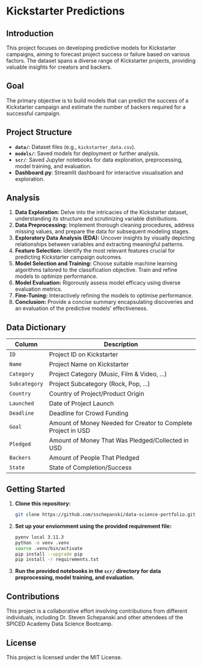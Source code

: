# Kickstarter Predictions

## Introduction

This project focuses on developing predictive models for Kickstarter campaigns, aiming to forecast project success or failure based on various factors. The dataset spans a diverse range of Kickstarter projects, providing valuable insights for creators and backers.

## Goal

The primary objective is to build models that can predict the success of a Kickstarter campaign and estimate the number of backers required for a successful campaign.

## Project Structure

- **`data/`**: Dataset files (e.g., `kickstarter_data.csv`).
- **`models/`**: Saved models for deployment or further analysis.
- **`scr/`**: Saved Jupyter notebooks for data exploration, preprocessing, model training, and evaluation.
- **Dashboard.py**: Streamlit dashboard for interactive visualisation and exploration.

## Analysis

1. **Data Exploration:** Delve into the intricacies of the Kickstarter dataset, understanding its structure and scrutinizing variable distributions.
2. **Data Preprocessing:** Implement thorough cleaning procedures, address missing values, and prepare the data for subsequent modeling stages.
3. **Exploratory Data Analysis (EDA):** Uncover insights by visually depicting relationships between variables and extracting meaningful patterns.
4. **Feature Selection:** Identify the most relevant features crucial for predicting Kickstarter campaign outcomes.
5. **Model Selection and Training:** Choose suitable machine learning algorithms tailored to the classification objective. Train and refine models to optimize performance.
6. **Model Evaluation:** Rigorously assess model efficacy using diverse evaluation metrics.
7. **Fine-Tuning:** Interactively refining the models to optimise performance.
8. **Conclusion:** Provide a concise summary encapsulating discoveries and an evaluation of the predictive models' effectiveness.

## Data Dictionary

| Column        | Description                                                   |
|---------------|---------------------------------------------------------------|
| `ID`          | Project ID on Kickstarter                                     |
| `Name`        | Project Name on Kickstarter                                   |
| `Category`    | Project Category (Music, Film & Video, ...)                   |
| `Subcategory` | Project Subcategory (Rock, Pop, ...)                          |
| `Country`     | Country of Project/Product Origin                             |
| `Launched`    | Date of Project Launch                                        |
| `Deadline`    | Deadline for Crowd Funding                                    |
| `Goal`        | Amount of Money Needed for Creator to Complete Project in USD |
| `Pledged`     | Amount of Money That Was Pledged/Collected in USD             |
| `Backers`     | Amount of People That Pledged                                 |
| `State`       | State of Completion/Success                                   |

## Getting Started

1. **Clone this repository:**

   ```bash
   git clone https://github.com/sschepanski/data-science-portfolio.git
   ```

2. **Set up your enviornment using the provided requirement file:**
   ```bash
   pyenv local 3.11.3
   python -m venv .venv
   source .venv/bin/activate
   pip install --upgrade pip
   pip install -r requirements.txt
   ```

3. **Run the provided notebooks in the `scr/` directory for data preprocessing, model training, and evaluation.**

## Contributions

This project is a collaborative effort involving contributions from different individuals, including Dr. Steven Schepanski and other attendees of the SPICED Academy Data Science Bootcamp.

## License

This project is licensed under the MIT License.